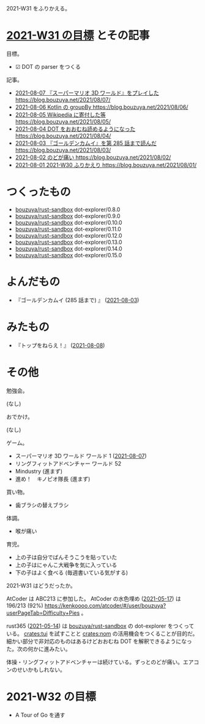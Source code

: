 2021-W31 をふりかえる。

# [2021-W31 の目標][2021-08-01] とその記事

目標。

- ☑ DOT の parser をつくる

記事。

- [2021-08-07 『スーパーマリオ 3D ワールド』をプレイした <https://blog.bouzuya.net/2021/08/07/>][2021-08-07]
- [2021-08-06 Kotlin の groupBy <https://blog.bouzuya.net/2021/08/06/>][2021-08-06]
- [2021-08-05 Wikipedia に寄付した等 <https://blog.bouzuya.net/2021/08/05/>][2021-08-05]
- [2021-08-04 DOT をおおむね読めるようになった <https://blog.bouzuya.net/2021/08/04/>][2021-08-04]
- [2021-08-03 『ゴールデンカムイ』を第 285 話まで読んだ <https://blog.bouzuya.net/2021/08/03/>][2021-08-03]
- [2021-08-02 のどが痛い <https://blog.bouzuya.net/2021/08/02/>][2021-08-02]
- [2021-08-01 2021-W30 ふりかえり <https://blog.bouzuya.net/2021/08/01/>][2021-08-01]

# つくったもの

- [bouzuya/rust-sandbox] dot-explorer/0.8.0
- [bouzuya/rust-sandbox] dot-explorer/0.9.0
- [bouzuya/rust-sandbox] dot-explorer/0.10.0
- [bouzuya/rust-sandbox] dot-explorer/0.11.0
- [bouzuya/rust-sandbox] dot-explorer/0.12.0
- [bouzuya/rust-sandbox] dot-explorer/0.13.0
- [bouzuya/rust-sandbox] dot-explorer/0.14.0
- [bouzuya/rust-sandbox] dot-explorer/0.15.0

# よんだもの

- 『ゴールデンカムイ (285 話まで) 』 ([2021-08-03])

# みたもの

- 『トップをねらえ！』 ([2021-08-08])

# その他

勉強会。

(なし)

おでかけ。

(なし)

ゲーム。

- スーパーマリオ 3D ワールド ワールド 1 ([2021-08-07])
- リングフィットアドベンチャー ワールド 52
- Mindustry (進まず)
- 進め！　キノピオ隊長 (進まず)

買い物。

- 歯ブラシの替えブラシ

体調。

- 喉が痛い

育児。

- 上の子は自分でばんそうこうを貼っていた
- 上の子はにゃんこ大戦争を気に入っている
- 下の子はよく食べる (毎週書いている気がする)

2021-W31 はどうだったか。

AtCoder は ABC213 に参加した。 AtCoder の水色埋め ([2021-05-17]) は 196/213 (92%) <https://kenkoooo.com/atcoder/#/user/bouzuya?userPageTab=Difficulty+Pies> 。

rust365 ([2021-05-14]) は [bouzuya/rust-sandbox] の dot-explorer をつくっている。 [crates:tui] を試すことと [crates:nom] の活用機会をつくることが目的だ。細かい部分で非対応のものはあるけどおおむね DOT を解釈できるようになった。次の何かに進みたい。

体操・リングフィットアドベンチャーは続けている。ずっとのどが痛い。エアコンのせいかもしれない。

# 2021-W32 の目標

- A Tour of Go を通す

[2021-05-14]: https://blog.bouzuya.net/2021/05/14/
[2021-05-17]: https://blog.bouzuya.net/2021/05/17/
[2021-08-01]: https://blog.bouzuya.net/2021/08/01/
[2021-08-02]: https://blog.bouzuya.net/2021/08/02/
[2021-08-03]: https://blog.bouzuya.net/2021/08/03/
[2021-08-04]: https://blog.bouzuya.net/2021/08/04/
[2021-08-05]: https://blog.bouzuya.net/2021/08/05/
[2021-08-06]: https://blog.bouzuya.net/2021/08/06/
[2021-08-07]: https://blog.bouzuya.net/2021/08/07/
[2021-08-08]: https://blog.bouzuya.net/2021/08/08/
[bouzuya/rust-sandbox]: https://github.com/bouzuya/rust-sandbox
[crates:nom]: https://crates.io/crates/nom
[crates:tui]: https://crates.io/crates/tui
